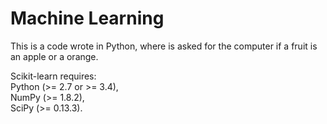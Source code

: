 # Machine Learning
This is a code wrote in Python, where is asked for the computer if a fruit is an apple or a orange.

Scikit-learn requires:<br>
Python (>= 2.7 or >= 3.4),<br>
NumPy (>= 1.8.2),<br>
SciPy (>= 0.13.3).
